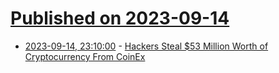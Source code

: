 # [Published on 2023-09-14](index.md)

* [2023-09-14, 23:10:00](https://slashdot.org/story/23/09/14/2136201/hackers-steal-53-million-worth-of-cryptocurrency-from-coinex?utm_source=rss1.0mainlinkanon&utm_medium=feed) - [Hackers Steal $53 Million Worth of Cryptocurrency From CoinEx](https://slashdot.org/story/23/09/14/2136201/hackers-steal-53-million-worth-of-cryptocurrency-from-coinex?utm_source=rss1.0mainlinkanon&utm_medium=feed)
